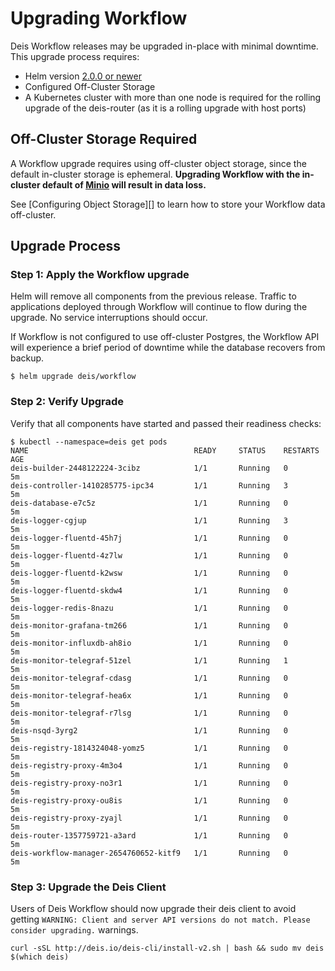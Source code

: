 # Upgrading Workflow

Deis Workflow releases may be upgraded in-place with minimal downtime. This upgrade process requires:

* Helm version [2.0.0 or newer](https://github.com/kubernetes/helm/releases/tag/v2.0.0)
* Configured Off-Cluster Storage
* A Kubernetes cluster with more than one node is required for the rolling upgrade of the deis-router (as it is a rolling upgrade with host ports)

## Off-Cluster Storage Required

A Workflow upgrade requires using off-cluster object storage, since the default
in-cluster storage is ephemeral. **Upgrading Workflow with the in-cluster default
of [Minio][] will result in data loss.**

See [Configuring Object Storage][] to learn how to store your Workflow data off-cluster.

## Upgrade Process

### Step 1: Apply the Workflow upgrade

Helm will remove all components from the previous release. Traffic to applications deployed through
Workflow will continue to flow during the upgrade. No service interruptions should occur.

If Workflow is not configured to use off-cluster Postgres, the Workflow API will experience a brief
period of downtime while the database recovers from backup.

```
$ helm upgrade deis/workflow
```

### Step 2: Verify Upgrade

Verify that all components have started and passed their readiness checks:

```
$ kubectl --namespace=deis get pods
NAME                                     READY     STATUS    RESTARTS   AGE
deis-builder-2448122224-3cibz            1/1       Running   0          5m
deis-controller-1410285775-ipc34         1/1       Running   3          5m
deis-database-e7c5z                      1/1       Running   0          5m
deis-logger-cgjup                        1/1       Running   3          5m
deis-logger-fluentd-45h7j                1/1       Running   0          5m
deis-logger-fluentd-4z7lw                1/1       Running   0          5m
deis-logger-fluentd-k2wsw                1/1       Running   0          5m
deis-logger-fluentd-skdw4                1/1       Running   0          5m
deis-logger-redis-8nazu                  1/1       Running   0          5m
deis-monitor-grafana-tm266               1/1       Running   0          5m
deis-monitor-influxdb-ah8io              1/1       Running   0          5m
deis-monitor-telegraf-51zel              1/1       Running   1          5m
deis-monitor-telegraf-cdasg              1/1       Running   0          5m
deis-monitor-telegraf-hea6x              1/1       Running   0          5m
deis-monitor-telegraf-r7lsg              1/1       Running   0          5m
deis-nsqd-3yrg2                          1/1       Running   0          5m
deis-registry-1814324048-yomz5           1/1       Running   0          5m
deis-registry-proxy-4m3o4                1/1       Running   0          5m
deis-registry-proxy-no3r1                1/1       Running   0          5m
deis-registry-proxy-ou8is                1/1       Running   0          5m
deis-registry-proxy-zyajl                1/1       Running   0          5m
deis-router-1357759721-a3ard             1/1       Running   0          5m
deis-workflow-manager-2654760652-kitf9   1/1       Running   0          5m
```

### Step 3: Upgrade the Deis Client

Users of Deis Workflow should now upgrade their deis client to avoid getting `WARNING: Client and server API versions do not match. Please consider upgrading.` warnings.

```
curl -sSL http://deis.io/deis-cli/install-v2.sh | bash && sudo mv deis $(which deis)
```


[minio]: https://github.com/deis/minio
